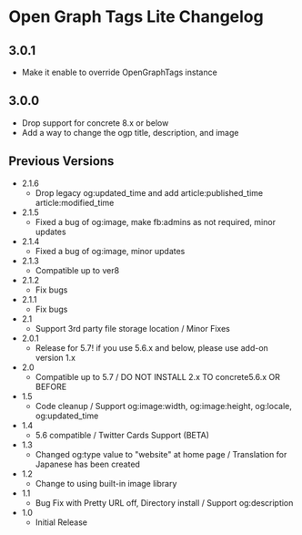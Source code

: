 # Open Graph Tags Lite Changelog

## 3.0.1

- Make it enable to override OpenGraphTags instance

## 3.0.0

- Drop support for concrete 8.x or below
- Add a way to change the ogp title, description, and image

## Previous Versions

- 2.1.6 
  - Drop legacy og:updated_time and add article:published_time article:modified_time
- 2.1.5
  - Fixed a bug of og:image, make fb:admins as not required, minor updates
- 2.1.4
  - Fixed a bug of og:image, minor updates
- 2.1.3
  - Compatible up to ver8
- 2.1.2
  - Fix bugs
- 2.1.1
  - Fix bugs
- 2.1
  - Support 3rd party file storage location / Minor Fixes
- 2.0.1
  - Release for 5.7! if you use 5.6.x and below, please use add-on version 1.x
- 2.0
  - Compatible up to 5.7 / DO NOT INSTALL 2.x TO concrete5.6.x OR BEFORE
- 1.5
  - Code cleanup / Support og:image:width, og:image:height, og:locale, og:updated_time
- 1.4
  - 5.6 compatible / Twitter Cards Support (BETA)
- 1.3
  - Changed og:type value to "website" at home page / Translation for Japanese has been created
- 1.2
  - Change to using built-in image library
- 1.1
  - Bug Fix with Pretty URL off, Directory install / Support og:description
- 1.0
  - Initial Release